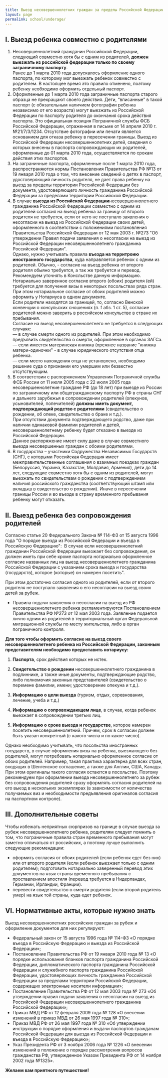 ```yaml
---
title: Выезд несовершеннолетних граждан за пределы Российской Федерации
layout: page
permalink: school/underage/
---
```


## I. Выезд ребенка совместно с родителями

1. Несовершеннолетний гражданин Российской Федерации, следующий совместно хотя бы с одним из родителей, __должен выезжать из российской федерации только по своему заграничному паспорту__.  
Ранее до 1 марта 2010 года допускалось оформление одного паспорта, по которому мог выезжать ребенок совместно с родителем. В настоящее время это правило отменено, поэтому ребенку необходимо оформить отдельный паспорт.
2. Оформленные до 1 марта 2010 года заграничные паспорта старого образца не прекращают своего действия. Дети, “вписанные” в такой паспорт (с обязательным наличием фотографии ребенка независимо от его возраста) могут выезжать из Российской Федерации по паспорту родителя до окончания срока действия паспорта. Это официальная позиция Пограничной службы ФСБ Российской Федерации, отраженная в письме от 14 апреля 2010 г. №21/7/3/1234. Отсутствие фотографии или печати является основанием для отказа ребенку в пересечении границы. Выезд из Российской Федерации несовершеннолетних детей, сведения о которых внесены в паспорта сопровождающих их родителей, оформленные до 01 марта 2010 года, осуществляется по срокам действия этих паспортов.
3. На заграничные паспорта, оформленные после 1 марта 2010 года, распространяются нормы Постановления Правительства РФ №13 от 19 января 2010 года о том, что внесение сведений о детях в паспорт, удостоверяющий личность родителя, не дает права ребенку на выезд за пределы территории Российской Федерации без документа, удостоверяющего личность гражданина Российской Федерации за пределами территории Российской Федерации.
4. В случае **выезда из Российской Федерации**несовершеннолетнего гражданина Российской Федерации совместно с одним из родителей согласия на выезд ребенка за границу от второго родителя не требуется, если от него не поступало заявления о несогласии на выезд из Российской Федерации своих детей, оформленного в соответствии с положениями постановления Правительства Российской Федерации от 12 мая 2003 г. №273 "Об утверждении Правил подачи заявления о несогласии на выезд из Российской Федерации несовершеннолетнего гражданина Российской Федерации".  
Однако, нужно учитывать правила **въезда на территроию иностранного государства**, куда направляется ребенок с одним из родителей. Обычно, - согласие на въезд ребенка от второго родителя обыяно требуется, а так же требуется и перевод. Рекомендуем уточнять в Консльстве данную информацию. Нотариально заверенное согласие второго (обоих) родителя (ей) требуется для получения визы в некоторых посольствах ряда стран. При этом нотариальное согласие от обоих родителей можно оформить у Нотариуса в одном документе.  
Если родители находятся за границей, то, согласно Венской конвенции о консульских сношениях (п. f абз. 1 ст. 5), согласие родителей можно заверить в российском консульстве в стране их пребывания.  
Согласие на выезд несовершеннолетнего не требуется в следующих случаях:  
— в случае смерти одного из родителей. При этом необходимо предъявить свидетельство о смерти, оформленное в органах ЗАГСа.  
— если имеется материнская книжка (прежнее название "книжка матери-одиночки" - в случае юридического отсутствия отца ребенка.  
— если место нахождения отца не установлено, необходимо решение суда о признании его умершим или безвестно отсутствующим.
5. В соответствии с распоряжением Управления Пограничной службы ФСБ России от 11 июля 2005 года с 22 июля 2005 года несовершеннолетние граждане РФ (до 18 лет) при выезде из России по заграничному или общегражданскому паспорту РФ в страны СНГ и дальнего зарубежья в сопровождении родителей (опекунов, усыновителей, попечителей) **должны иметь документ, подтверждающий родство с родителями** (свидетельство о рождении, об опеке, свидетельство о браке и т.д.).  
При отсутствии документа подтверждающего родство, даже при наличии одинаковой фамилии родителей и детей, несовершеннолетнему ребенку будет отказано в выезде из Российской Федерации.  
Данное распоряжение имеет силу даже в случае совместного выезда несовершенных граждан с обоими родителями.
6. В государства – участники Содружества Независимых Государств (СНГ), с которыми Российская Федерация имеет межправительственные соглашения о взаимных поездках граждан (Белоруссия, Украина, Казахстан, Молдавия, Армения), дети до 14 лет, следующие совместно хотя бы с одним из родителей, могут выезжать по свидетельствам о рождении с подтверждением наличия российского гражданства (соответствующий штамп или вкладыш в свидетельство о рождении). Иначе в пересечении границы России и во въезде в страну временного пребывания ребенку могут отказать.

## II. Выезд ребенка без сопровождения родителей

Согласно статье 20 Федерального Закона № 114-ФЗ от 15 августа 1996 года "О порядке выезда из Российской Федерации и въезда в Российскую Федерацию":  В случае если несовершеннолетний гражданин Российской Федерации выезжает без сопровождения, он должен иметь при себе кроме паспорта нотариально оформленное согласие названных лиц на выезд несовершеннолетнего гражданина Российской Федерации с указанием срока выезда и государства (государств), которое (которые) он намерен посетить".

При этом достаточно согласия одного из родителей, если от второго родителя не поступало заявления о его несогласии на выезд своих детей за рубеж.

- Правила подачи заявления о несогласии на выезд из РФ несовершеннолетнего ребенка регламентируются Постановлением Правительства РФ №273 от 12 мая 2003 года. Заявление подается лично одним из родителей в территориальный орган Федеральной миграционной службы по месту жительства, либо в орган пограничного контроля.

**Для того чтобы оформить согласие на выезд своего несовершеннолетнего ребенка из Российской Федерации, законным представителям необходимо предоставить нотариусу:**

1. **Паспорта**, срок действия которых не истек.  

2. **Свидетельство о рождении** несовершеннолетнего гражданина в подлиннике, а также иные документы, подтверждающие родство, либо полномочия законных представителей (свидетельство о перемене фамилии, имени; удостоверение опекуна и т.д.).  

3. **Информацию о цели выезда** (туризм, отдых, соревнования, лечение, учеба и т.д.)  

4. **Информацию о сопровождающем лице**, в случае, когда ребенок выезжает в сопровождении третьих лиц.  

5. **Информацию о сроке выезда и государстве**, которое намерен посетить несовершеннолетний. Причем, срок в согласии должен быть указан конкретный (с какого числа и по какое число).

Однако необходимо учитывать, что посольства иностранных государств, в случае оформления визы на ребенка, выезжающего без родителей, могут потребовать нотариально оформленное согласие от обоих родителей. Например, такая практика характерна для всех стран, входящих в Шенгенское соглашение, а также для Англии, США, Канады. При этом оригиналы такого согласия остаются в посольстве. Поэтому рекомендуем при оформлении выезда несовершеннолетнего за рубеж без сопровождения родителей сразу оформлять согласия родителей на его выезд в нескольких экземплярах (в зависимости от количества получаемых виз и необходимости предъявления оригиналов согласия на паспортном контроле).

## III. Дополнительные советы

Чтобы избежать неприятных сюрпризов на границе в случае выезда за рубеж несовершеннолетнего ребенка, родителям следует помнить о том, что пограничные правила стран временного пребывания могут заметно отличаться от российских, а поэтому лучше выполнить следующие рекомендации:

* оформить согласия от обоих родителей (если ребенок едет без них) или от второго родителя (если ребенок выезжает только с одним родителем); подготовить нотариально заверенный перевод этих документов на язык страны временного пребывания с проставлением апостиля (перевод требуется в Нидерландах, Германии, Ирландии, Франции).  
* перевести свидетельство о смерти родителя (если второй родитель умер) на язык той страны, куда едет ребенок.

## VI. Нормативные акты, которые нужно знать

Выезд несовершеннолетних российских граждан за рубеж и оформление документов для них регулируют:

* Федеральный закон от 15 августа 1996 года № 114-ФЗ «О порядке въезда в Российскую Федерацию и выезда из Российской Федерации»;  
* Постановление Правительства РФ от 19 января 2010 года № 13 «О порядке использования бланков паспорта гражданина Российской Федерации, дипломатического паспорта гражданина Российской Федерации и служебного паспорта гражданина Российской Федерации, удостоверяющих личность гражданина Российской Федерации за пределами территории Российской Федерации, содержащих электронные носители информации»;  
* Постановление Правительства РФ от 12 мая 2003 года № 273 «Об утверждении правил подачи заявления о несогласии на выезд из Российской Федерации несовершеннолетнего гражданина Российской Федерации»;  
* Приказ МВД РФ от 12 февраля 2009 года № 128 «О внесении изменений в приказ МВД от 26 мая 1997 года № 310»;
* Приказ МВД РФ от 26 мая 1997 года № 310 «Об утверждении инструкции о порядке оформления и выдачи паспортов гражданам Российской Федерации для выезда из Российской Федерации и въезда в Российскую Федерацию»;
* Указ Президента РФ от 3 ноября 2006 года № 1226 «О внесении изменений в положение о порядке рассмотрения вопросов гражданства РФ, утвержденное Указом Президента РФ от 14 ноября 2002 года №1325».

**Желаем вам приятного путешествия!**